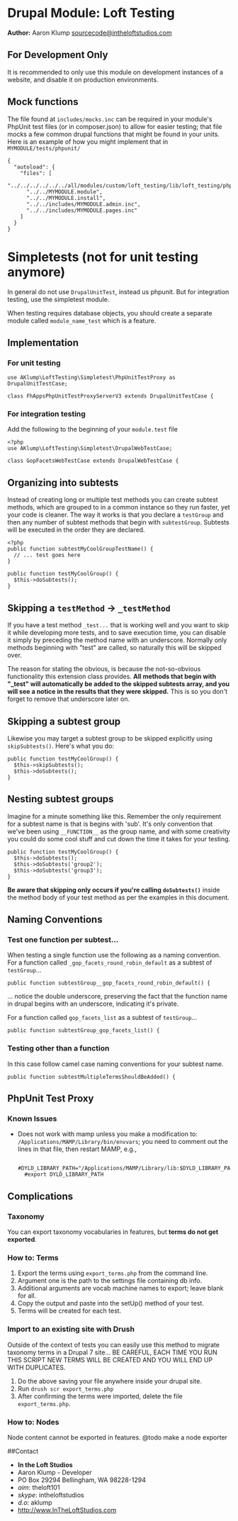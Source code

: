 # Drupal Module: Loft Testing
**Author:** Aaron Klump  <sourcecode@intheloftstudios.com>

## For Development Only
It is recommended to only use this module on development instances of a website, and disable it on production environments.

## Mock functions
The file found at `includes/mocks.inc` can be required in your module's PhpUnit test files (or in composer.json) to allow for easier testing; that file mocks a few common drupal functions that might be found in your units.  Here is an example of how you might implement that in `MYMODULE/tests/phpunit/`

    {
      "autoload": {
        "files": [
          "../../../../../../all/modules/custom/loft_testing/lib/loft_testing/phpunit/drupal7_mocks.php",
          "../../MYMODULE.module",
          "../../MYMODULE.install",
          "../../includes/MYMODULE.admin.inc",
          "../../includes/MYMODULE.pages.inc"
        ]
      }
    }

# Simpletests (not for unit testing anymore)
In general do not use `DrupalUnitTest`, instead us phpunit.  But for integration testing, use the simpletest module.

When testing requires database objects, you should create a separate module called `module_name_test` which is a feature.

## Implementation

### For unit testing

    use AKlump\LoftTesting\Simpletest\PhpUnitTestProxy as DrupalUnitTestCase;

    class FhAppsPhpUnitTestProxyServerV3 extends DrupalUnitTestCase {

### For integration testing
Add the following to the beginning of your `module.test` file

    <?php
    use AKlump\LoftTesting\Simpletest\DrupalWebTestCase;

    class GopFacetsWebTestCase extends DrupalWebTestCase {


## Organizing into subtests
Instead of creating long or multiple test methods you can create subtest methods, which are grouped to in a common instance so they run faster, yet your code is cleaner.  The way it works is that you declare a `testGroup` and then any number of subtest methods that begin with `subtestGroup`. Subtests will be executed in the order they are declared.

    <?php
    public function subtestMyCoolGroupTestName() {
      // ... test goes here
    }

    public function testMyCoolGroup() {
      $this->doSubtests();
    }

## Skipping a `testMethod` -> `_testMethod`
If you have a test method `_test...` that is working well and you want to skip it while developing more tests, and to save execution time, you can disable it simply by preceding the method name with an underscore.  Normally only methods beginning with "test" are called, so naturally this will be skipped over.

The reason for stating the obvious, is because the not-so-obvious functionality this extension class provides.  **All methods that begin with "_test" will automatically be added to the skipped subtests array, and you will see a notice in the results that they were skipped.**  This is so you don't forget to remove that underscore later on.

## Skipping a subtest group
Likewise you may target a subtest group to be skipped explicitly using `skipSubtests()`. Here's what you do:

    public function testMyCoolGroup() {
      $this->skipSubtests();
      $this->doSubtests();
    }

## Nesting subtest groups
Imagine for a minute something like this.  Remember the only requirement for a subtest name is that is begins with 'sub'.  It's only convention that we've been using `__FUNCTION__` as the group name, and with some creativity you could do some cool stuff and cut down the time it takes for your testing.

    public function testMyCoolGroup() {
      $this->doSubtests();
      $this->doSubtests('group2');
      $this->doSubtests('group3');
    }


**Be aware that skipping only occurs if you're calling `doSubtests()`** inside the method body of your test method as per the examples in this document.

## Naming Conventions
### Test one function per subtest...
When testing a single function use the following as a naming convention.  For a function called `_gop_facets_round_robin_default` as a subtest of `testGroup`...

    public function subtestGroup__gop_facets_round_robin_default() {
    
... notice the double underscore, preserving the fact that the function name in drupal begins with an underscore, indicating it's private.

For a function called `gop_facets_list` as a subtest of `testGroup`...

    public function subtestGroup_gop_facets_list() {
    
### Testing other than a function
In this case follow camel case naming conventions for your subtest name.

    public function subtestMultipleTermsShouldBeAdded() {

## PhpUnit Test Proxy
### Known Issues
* Does not work with mamp unless you make a modification to: `/Applications/MAMP/Library/bin/envvars`; you need to comment out the lines in that file, then restart MAMP, e.g., 

        #DYLD_LIBRARY_PATH="/Applications/MAMP/Library/lib:$DYLD_LIBRARY_PATH"
        #export DYLD_LIBRARY_PATH
    
## Complications
### Taxonomy
You can export taxonomy vocabularies in features, but **terms do not get exported**.

### How to: Terms
1. Export the terms using `export_terms.php` from the command line.
1. Argument one is the path to the settings file containing db info.
2. Additional arguments are vocab machine names to export; leave blank for all.
1. Copy the output and paste into the setUp() method of your test.
1. Terms will be created for each test.

### Import to an existing site with Drush 
Outside of the context of tests you can easily use this method to migrate taxonomy terms in a Drupal 7 site...  BE CAREFUL, EACH TIME YOU RUN THIS SCRIPT NEW TERMS WILL BE CREATED AND YOU WILL END UP WITH DUPLICATES.

1. Do the above saving your file anywhere inside your drupal site.
2. Run `drush scr export_terms.php`
3. After confirming the terms were imported, delete the file `export_terms.php`.

### How to: Nodes
Node content cannot be exported in features.
@todo make a node exporter


##Contact
* **In the Loft Studios**
* Aaron Klump - Developer
* PO Box 29294 Bellingham, WA 98228-1294
* _aim_: theloft101
* _skype_: intheloftstudios
* _d.o_: aklump
* <http://www.InTheLoftStudios.com>